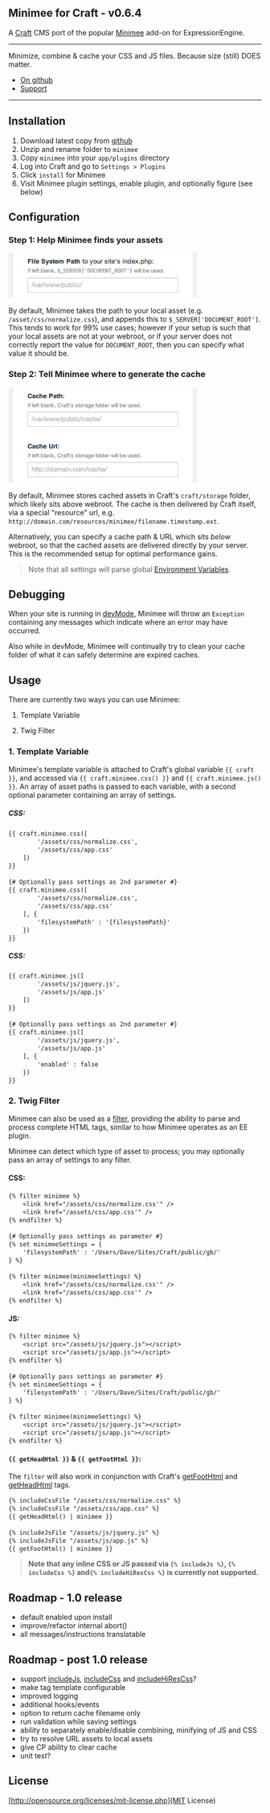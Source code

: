 ## Minimee for Craft - v0.6.4

A [Craft](http://buildwithcraft.com) CMS port of the popular [Minimee](https://github.com/johndwells/Minimee) add-on for ExpressionEngine.

---

Minimize, combine & cache your CSS and JS files. Because size (still) DOES matter.

* [On github](https://github.com/johndwells/Minimee-Craft)
* [Support](https://github.com/johndwells/Minimee-Craft)

---

## Installation

1. Download latest copy from [github](https://github.com/johndwells/Minimee-Craft)
2. Unzip and rename folder to `minimee`
3. Copy `minimee` into your `app/plugins` directory
4. Log into Craft and go to `Settings > Plugins`
5. Click `install` for Minimee
6. Visit Minimee plugin settings, enable plugin, and optionally figure (see below)

## Configuration

### Step 1: Help Minimee finds your assets

![filesystemPath](resources/img/filesystemPath.png)

By default, Minimee takes the path to your local asset (e.g. `/asset/css/normalize.css`), and appends this to `$_SERVER['DOCUMENT_ROOT']`. This tends to work for 99% use cases; however if your setup is such that your local assets are not at your webroot, or if your server does not correctly report the value for `DOCUMENT_ROOT`, then you can specify what value it should be.

### Step 2: Tell Minimee where to generate the cache

![cachePathAndUrl](resources/img/cachePathAndUrl.png)

By default, Minimee stores cached assets in Craft's `craft/storage` folder, which likely sits above webroot. The cache is then delivered by Craft itself, via a special "resource" url, e.g. `http://domain.com/resources/minimee/filename.timestamp.ext`.

Alternatively, you can specify a cache path & URL which sits _below_ webroot, so that the cached assets are delivered directly by your server. This is the recommended setup for optimal performance gains.

> Note that all settings will parse global [Environment Variables](http://buildwithcraft.com/docs/config-settings#environmentVariables).


## Debugging

When your site is running in [devMode](http://buildwithcraft.com/docs/config-settings#devMode), Minimee will throw an `Exception` containing any messages which indicate where an error may have occurred.

Also while in devMode, Minimee will continually try to clean your cache folder of what it can safely determine are expired caches.

## Usage

There are currently two ways you can use Minimee:

1. Template Variable

2. Twig Filter

### 1. Template Variable

Minimee's template variable is attached to Craft's global variable `{{ craft }}`, and accessed via `{{ craft.minimee.css() }}` and `{{ craft.minimee.js() }}`. An array of asset paths is passed to each variable, with a second optional parameter containing an array of settings.

##### CSS:

	{{ craft.minimee.css([
			'/assets/css/normalize.css',
			'/assets/css/app.css'
		])
	}}
	
	{# Optionally pass settings as 2nd parameter #}
	{{ craft.minimee.css([
			'/assets/css/normalize.css',
			'/assets/css/app.css'
		], {
			'filesystemPath' : '{filesystemPath}'
		})
	}}


##### CSS:

	{{ craft.minimee.js([
			'/assets/js/jquery.js',
			'/assets/js/app.js'
		])
	}}
	
	{# Optionally pass settings as 2nd parameter #}
	{{ craft.minimee.js([
			'/assets/js/jquery.js',
			'/assets/js/app.js'
		], {
			'enabled' : false
		})
	}}


### 2. Twig Filter

Minimee can also be used as a [filter](http://twig.sensiolabs.org/doc/tags/filter.html), providing the ability to parse and process complete HTML tags, similar to how Minimee operates as an EE plugin.

Minimee can detect which type of asset to process; you may optionally pass an array of settings to any filter.

#### CSS:

	{% filter minimee %}
		<link href="/assets/css/normalize.css'" />
		<link href="/assets/css/app.css'" />
	{% endfilter %}
	
	{# Optionally pass settings as parameter #}
	{% set minimeeSettings = {
		'filesystemPath' : '/Users/Dave/Sites/Craft/public/gb/'
	} %}

	{% filter minimee(minimeeSettings) %}
		<link href="/assets/css/normalize.css'" />
		<link href="/assets/css/app.css'" />
	{% endfilter %}
		
#### JS:

	{% filter minimee %}
		<script src="/assets/js/jquery.js"></script>
		<script src="/assets/js/app.js"></script>
	{% endfilter %}

	{# Optionally pass settings as parameter #}
	{% set minimeeSettings = {
		'filesystemPath' : '/Users/Dave/Sites/Craft/public/gb/'
	} %}
	
	{% filter minimee(minimeeSettings) %}
		<script src="/assets/js/jquery.js"></script>
		<script src="/assets/js/app.js"></script>
	{% endfilter %}

#### `{{ getHeadHtml }}` & `{{ getFootHtml }}`:

The `filter` will also work in conjunction with Craft's [getFootHtml](http://buildwithcraft.com/docs/templating/functions#getFootHtml) and [getHeadHtml](http://buildwithcraft.com/docs/templating/functions#getHeadHtml) tags.


	{% includeCssFile "/assets/css/normalize.css" %}
	{% includeCssFile "/assets/css/app.css" %}
    {{ getHeadHtml() | minimee }}

	{% includeJsFile "/assets/js/jquery.js" %}
	{% includeJsFile "/assets/js/app.js" %}
    {{ getFootHtml() | minimee }}

> **Note that any inline CSS or JS passed via `{% includeJs %}`, `{% includeCss %}` and`{% includeHiResCss %}` is currently not supported.**


## Roadmap - 1.0 release

* default enabled upon install
* improve/refactor internal abort()
* all messages/instructions translatable

## Roadmap - post 1.0 release

* support [includeJs](http://buildwithcraft.com/docs/templating/tags#includeJs), [includeCss](http://buildwithcraft.com/docs/templating/tags#includeCss) and [includeHiResCss](http://buildwithcraft.com/docs/templating/tags#includeHiResCss)?
* make tag template configurable
* improved logging
* additional hooks/events
* option to return cache filename only
* run validation while saving settings
* ability to separately enable/disable combining, minifying of JS and CSS
* try to resolve URL assets to local assets
* give CP ability to clear cache
* unit test?

## License

[http://opensource.org/licenses/mit-license.php](MIT License)